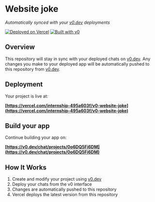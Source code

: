 # Website joke

*Automatically synced with your [v0.dev](https://v0.dev) deployments*

[![Deployed on Vercel](https://img.shields.io/badge/Deployed%20on-Vercel-black?style=for-the-badge&logo=vercel)](https://vercel.com/internship-495a603f/v0-website-joke)
[![Built with v0](https://img.shields.io/badge/Built%20with-v0.dev-black?style=for-the-badge)](https://v0.dev/chat/projects/0o6DQ5Fi6DM)

## Overview

This repository will stay in sync with your deployed chats on [v0.dev](https://v0.dev).
Any changes you make to your deployed app will be automatically pushed to this repository from [v0.dev](https://v0.dev).

## Deployment

Your project is live at:

**[https://vercel.com/internship-495a603f/v0-website-joke](https://vercel.com/internship-495a603f/v0-website-joke)**

## Build your app

Continue building your app on:

**[https://v0.dev/chat/projects/0o6DQ5Fi6DM](https://v0.dev/chat/projects/0o6DQ5Fi6DM)**

## How It Works

1. Create and modify your project using [v0.dev](https://v0.dev)
2. Deploy your chats from the v0 interface
3. Changes are automatically pushed to this repository
4. Vercel deploys the latest version from this repository
